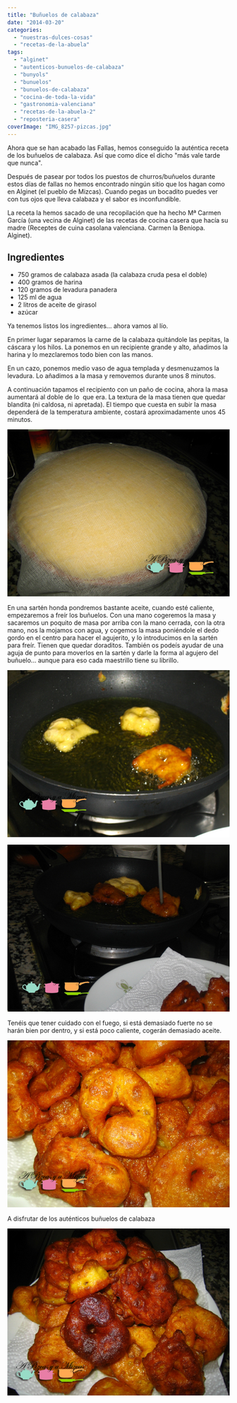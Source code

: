 ```yaml
---
title: "Buñuelos de calabaza"
date: "2014-03-20"
categories:
  - "nuestras-dulces-cosas"
  - "recetas-de-la-abuela"
tags:
  - "alginet"
  - "autenticos-bunuelos-de-calabaza"
  - "bunyols"
  - "bunuelos"
  - "bunuelos-de-calabaza"
  - "cocina-de-toda-la-vida"
  - "gastronomia-valenciana"
  - "recetas-de-la-abuela-2"
  - "reposteria-casera"
coverImage: "IMG_8257-pizcas.jpg"
---
```


Ahora que se han acabado las Fallas, hemos conseguido la auténtica receta de los buñuelos de calabaza. Así que como dice el dicho "más vale tarde que nunca".

Después de pasear por todos los puestos de churros/buñuelos durante estos días de fallas no hemos encontrado ningún sitio que los hagan como en Alginet (el pueblo de Mizcas). Cuando pegas un bocadito puedes ver con tus ojos que lleva calabaza y el sabor es inconfundible.

La receta la hemos sacado de una recopilación que ha hecho Mª Carmen García (una vecina de Alginet) de las recetas de cocina casera que hacía su madre (Receptes de cuina casolana valenciana. Carmen la Beniopa. Alginet).

## Ingredientes

- 750 gramos de calabaza asada (la calabaza cruda pesa el doble)
- 400 gramos de harina
- 120 gramos de levadura panadera
- 125 ml de agua
- 2 litros de aceite de girasol
- azúcar

Ya tenemos listos los ingredientes... ahora vamos al lío.

En primer lugar separamos la carne de la calabaza quitándole las pepitas, la cáscara y los hilos. La ponemos en un recipiente grande y alto, añadimos la harina y lo mezclaremos todo bien con las manos.

En un cazo, ponemos medio vaso de agua templada y desmenuzamos la levadura. Lo añadimos a la masa y removemos durante unos 8 minutos.

A continuación tapamos el recipiento con un paño de cocina, ahora la masa aumentará al doble de lo  que era. La textura de la masa tienen que quedar blandita (ni caldosa, ni apretada). El tiempo que cuesta en subir la masa dependerá de la temperatura ambiente, costará aproximadamente unos 45 minutos.

![buñuelos de calabaza](images/IMG_8249-pizcas.jpg)

En una sartén honda pondremos bastante aceite, cuando esté caliente, empezaremos a freír los buñuelos. Con una mano cogeremos la masa y sacaremos un poquito de masa por arriba con la mano cerrada, con la otra mano, nos la mojamos con agua, y cogemos la masa poniéndole el dedo gordo en el centro para hacer el agujerito, y lo introducimos en la sartén para freír. Tienen que quedar doraditos. También os podeís ayudar de una aguja de punto para moverlos en la sartén y darle la forma al agujero del buñuelo... aunque para eso cada maestrillo tiene su librillo.

![buñuelos de calabaza](images/IMG_8255-pizcas.jpg)

![buñuelos de calabaza](images/IMG_8252-pizcas.jpg)

Tenéis que tener cuidado con el fuego, si está demasiado fuerte no se harán bien por dentro, y si está poco caliente, cogerán demasiado aceite.

![buñuelos de calabaza](images/IMG_8257-pizcas.jpg)

A disfrutar de los auténticos buñuelos de calabaza

![buñuelos de calabaza](images/IMG_8261-pizcas1.jpg)

